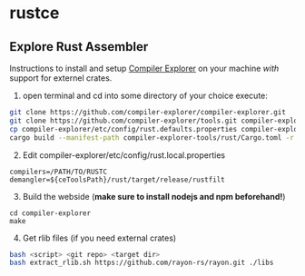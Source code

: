 # rustce
## Explore Rust Assembler
Instructions to install and setup [Compiler Explorer](https://github.com/compiler-explorer/compiler-explorer) on your machine *with* support
for externel crates.

1. open terminal and cd into some directory of your choice execute:
```bash
git clone https://github.com/compiler-explorer/compiler-explorer.git
git clone https://github.com/compiler-explorer/tools.git compiler-explorer-tools
cp compiler-explorer/etc/config/rust.defaults.properties compiler-explorer/etc/config/rust.local.properties
cargo build --manifest-path compiler-explorer-tools/rust/Cargo.toml -r
```
2. Edit compiler-explorer/etc/config/rust.local.properties
```
compilers=/PATH/TO/RUSTC
demangler=${ceToolsPath}/rust/target/release/rustfilt
```
3. Build the webside (**make sure to install nodejs and npm beforehand!**)
```
cd compiler-explorer
make
```
4. Get rlib files (if you need external crates)
```bash
bash <script> <git repo> <target dir>
bash extract_rlib.sh https://github.com/rayon-rs/rayon.git ./libs
```
